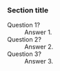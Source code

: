 <!--todo: https://developers.google.com/search/docs/appearance/structured-data/faqpage -->
<!--we're using HTML here to make it easy to filter for specific FAQs using topic tags. We could break this up into multiple partials of pure-markdown FAQs grouped by topic and selectively embed those partials, but because we end up using HTML anyways to handle advanced formatting, quicklooks, footnotes, etc, this seems like a sensible way to start.-->
<!--we can easily make these questions linkable too - we'll handle that as the core content stabilizes -->
<!--an example of using topic tags is below - imagine stashing these FAQs in the FAQs app in Content OS, and then using a small piece of code to build this HTML for us. This would let you (& Mehdi / Mahsa) maintain our FAQs using Notion as a single-source-of-truth CMS, without having to think about git/markdown - this makes that possible. -->
<!--why are we using definition lists? 1) it feels more semantically appropriate when compared to the alternatives 2) it makes it easy to format FAQ & Glossary using the same CSS 3) it lets us reuse some of the Notion -> GitHub code that we use for the Glossary -->


### Section title

<dl class="definition-list">
  <dt>Question 1?</dt>
  <dd data-topics="foo,bar">Answer 1.</dd>
  
  <dt>Question 2?</dt>
  <dd>Answer 2.</dd>
  
  <dt>Question 3?</dt>
  <dd>Answer 3.</dd>
</dl>
